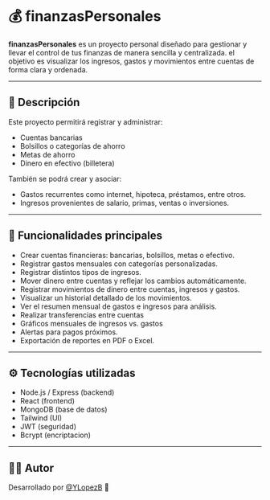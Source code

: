 # 💰 finanzasPersonales

**finanzasPersonales** es un proyecto personal diseñado para gestionar y llevar el control de tus finanzas de manera sencilla y centralizada. el objetivo es visualizar los ingresos, gastos y movimientos entre cuentas de forma clara y ordenada.

---

## 📌 Descripción

Este proyecto permitirá registrar y administrar:
- Cuentas bancarias
- Bolsillos o categorías de ahorro
- Metas de ahorro
- Dinero en efectivo (billetera)

También se podrá crear y asociar:
- Gastos recurrentes como internet, hipoteca, préstamos, entre otros.
- Ingresos provenientes de salario, primas, ventas o inversiones.

---

## 🚀 Funcionalidades principales

- Crear cuentas financieras: bancarias, bolsillos, metas o efectivo.
- Registrar gastos mensuales con categorías personalizadas.
- Registrar distintos tipos de ingresos.
- Mover dinero entre cuentas y reflejar los cambios automáticamente.
- Registrar movimientos de dinero entre cuentas, ingresos y gastos.
- Visualizar un historial detallado de los movimientos.
- Ver el resumen mensual de gastos e ingresos para análisis.
- Realizar transferencias entre cuentas
- Gráficos mensuales de ingresos vs. gastos
- Alertas para pagos próximos.
- Exportación de reportes en PDF o Excel.

---

## ⚙️ Tecnologías utilizadas

- Node.js / Express (backend)
- React (frontend)
- MongoDB (base de datos)
- Tailwind (UI)
- JWT (seguridad)
- Bcrypt (encriptacion)

---

## 🧑‍💻 Autor

Desarrollado por [@YLopezB](https://github.com/YLopezB) 🚀  
